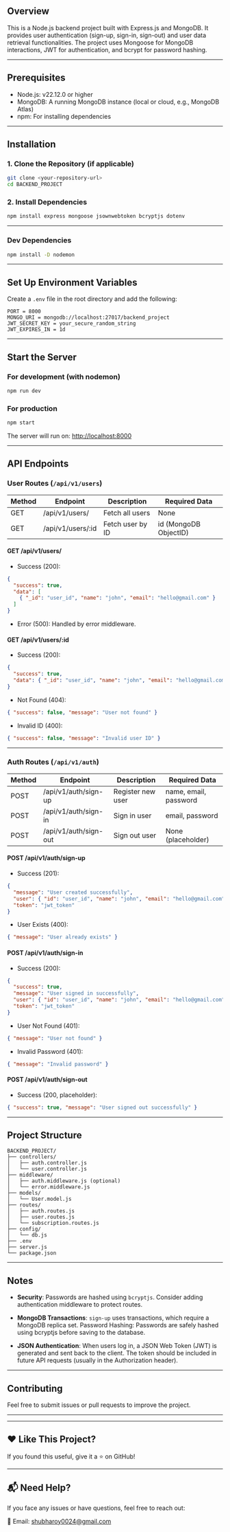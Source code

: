 ## Overview

This is a Node.js backend project built with Express.js and MongoDB. It provides user authentication (sign-up, sign-in, sign-out) and user data retrieval functionalities. The project uses Mongoose for MongoDB interactions, JWT for authentication, and bcrypt for password hashing.

---

## Prerequisites

- Node.js: v22.12.0 or higher  
- MongoDB: A running MongoDB instance (local or cloud, e.g., MongoDB Atlas)  
- npm: For installing dependencies

---

## Installation

### 1. Clone the Repository (if applicable)
```bash
git clone <your-repository-url>
cd BACKEND_PROJECT
````

### 2. Install Dependencies

```bash
npm install express mongoose jsownwebtoken bcryptjs dotenv
```

---


### Dev Dependencies

```bash
npm install -D nodemon
```

---

## Set Up Environment Variables

Create a `.env` file in the root directory and add the following:

```
PORT = 8000
MONGO_URI = mongodb://localhost:27017/backend_project
JWT_SECRET_KEY = your_secure_random_string
JWT_EXPIRES_IN = 1d
```
---

## Start the Server

### For development (with nodemon)

```bash
npm run dev
```

### For production

```bash
npm start
```

The server will run on: [http://localhost:8000](http://localhost:8000)

---

## API Endpoints

### User Routes (`/api/v1/users`)

| Method | Endpoint           | Description      | Required Data         |
| ------ | ------------------ | ---------------- | --------------------- |
| GET    | /api/v1/users/     | Fetch all users  | None                  |
| GET    | /api/v1/users/\:id | Fetch user by ID | id (MongoDB ObjectID) |

#### GET /api/v1/users/

* Success (200):

```json
{
  "success": true,
  "data": [
    { "_id": "user_id", "name": "john", "email": "hello@gmail.com" }
  ]
}
```

* Error (500): Handled by error middleware.

#### GET /api/v1/users/\:id

* Success (200):

```json
{
  "success": true,
  "data": { "_id": "user_id", "name": "john", "email": "hello@gmail.com" }
}
```

* Not Found (404):

```json
{ "success": false, "message": "User not found" }
```

* Invalid ID (400):

```json
{ "success": false, "message": "Invalid user ID" }
```

---

### Auth Routes (`/api/v1/auth`)

| Method | Endpoint              | Description       | Required Data         |
| ------ | --------------------- | ----------------- | --------------------- |
| POST   | /api/v1/auth/sign-up  | Register new user | name, email, password |
| POST   | /api/v1/auth/sign-in  | Sign in user      | email, password       |
| POST   | /api/v1/auth/sign-out | Sign out user     | None (placeholder)    |

#### POST /api/v1/auth/sign-up

* Success (201):

```json
{
  "message": "User created successfully",
  "user": { "id": "user_id", "name": "john", "email": "hello@gmail.com" },
  "token": "jwt_token"
}
```

* User Exists (400):

```json
{ "message": "User already exists" }
```

#### POST /api/v1/auth/sign-in

* Success (200):

```json
{
  "success": true,
  "message": "User signed in successfully",
  "user": { "id": "user_id", "name": "john", "email": "hello@gmail.com" },
  "token": "jwt_token"
}
```

* User Not Found (401):

```json
{ "message": "User not found" }
```

* Invalid Password (401):

```json
{ "message": "Invalid password" }
```

#### POST /api/v1/auth/sign-out

* Success (200, placeholder):

```json
{ "success": true, "message": "User signed out successfully" }
```

---

## Project Structure

```
BACKEND_PROJECT/
├── controllers/
│   ├── auth.controller.js
│   └── user.controller.js
├── middleware/
│   ├── auth.middleware.js (optional)
│   └── error.middleware.js
├── models/
│   └── User.model.js
├── routes/
│   ├── auth.routes.js
│   ├── user.routes.js
│   └── subscription.routes.js
├── config/
│   └── db.js
├── .env
├── server.js
└── package.json
```

---

## Notes

*  **Security**: Passwords are hashed using `bcryptjs`. Consider adding authentication middleware to protect routes.

*  **MongoDB Transactions**: `sign-up` uses transactions, which require a MongoDB replica set. Password Hashing: Passwords are safely hashed using bcryptjs before saving to the database.

* **JSON Authentication**: When users log in, a JSON Web Token (JWT) is generated and sent back to the client. The token should be included in future API requests (usually in the Authorization header).


---

## Contributing

Feel free to submit issues or pull requests to improve the project.

---
---

## ❤️ Like This Project?

If you found this useful, give it a ⭐️ on GitHub!

---

## 📬 Need Help?

If you face any issues or have questions, feel free to reach out:

📧 Email: shubharoy0024@gmail.com

